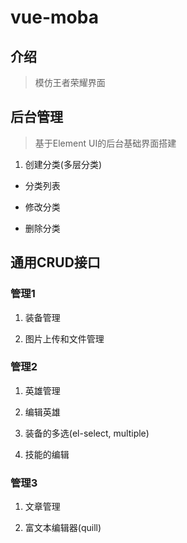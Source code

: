 # vue-moba

## 介绍

>模仿王者荣耀界面

## 后台管理

> 基于Element UI的后台基础界面搭建

1. 创建分类(多层分类)

+ 分类列表

+ 修改分类

+ 删除分类

## 通用CRUD接口

### 管理1

1. 装备管理

2. 图片上传和文件管理

### 管理2

1. 英雄管理

2. 编辑英雄

3. 装备的多选(el-select, multiple)

4. 技能的编辑

### 管理3

1. 文章管理

2. 富文本编辑器(quill)